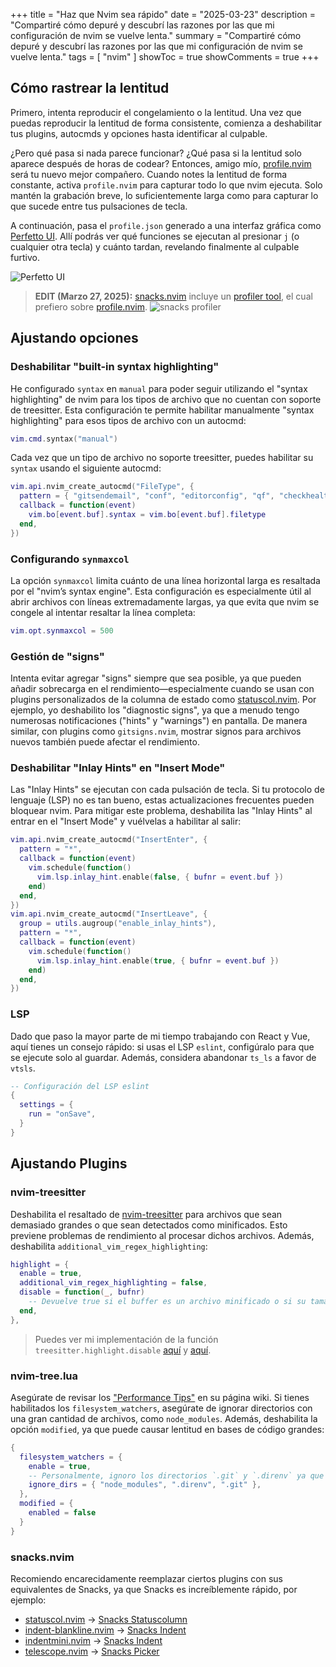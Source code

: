 +++
title = "Haz que Nvim sea rápido"
date = "2025-03-23"
description = "Compartiré cómo depuré y descubrí las razones por las que mi configuración de nvim se vuelve lenta."
summary = "Compartiré cómo depuré y descubrí las razones por las que mi configuración de nvim se vuelve lenta."
tags = [
  "nvim"
]
showToc = true
showComments = true
+++

## Cómo rastrear la lentitud

Primero, intenta reproducir el congelamiento o la lentitud. Una vez que puedas reproducir la lentitud de forma consistente, comienza a deshabilitar tus plugins, autocmds y opciones hasta identificar al culpable.

¿Pero qué pasa si nada parece funcionar? ¿Qué pasa si la lentitud solo aparece después de horas de codear? Entonces, amigo mío, [profile.nvim](https://github.com/stevearc/profile.nvim) será tu nuevo mejor compañero. Cuando notes la lentitud de forma constante, activa `profile.nvim` para capturar todo lo que nvim ejecuta. Solo mantén la grabación breve, lo suficientemente larga como para capturar lo que sucede entre tus pulsaciones de tecla.

A continuación, pasa el `profile.json` generado a una interfaz gráfica como [Perfetto UI](https://ui.perfetto.dev/). Allí podrás ver qué funciones se ejecutan al presionar `j` (o cualquier otra tecla) y cuánto tardan, revelando finalmente al culpable furtivo.

![Perfetto UI](https://res.cloudinary.com/wochap/image/upload/v1742770964/wochap/assets/2025-03-23-17-56-12.webp)

> **EDIT (Marzo 27, 2025):** [snacks.nvim](https://github.com/folke/snacks.nvim) incluye un [profiler tool](https://github.com/folke/snacks.nvim/blob/main/docs/profiler.md), el cual prefiero sobre [profile.nvim](https://github.com/stevearc/profile.nvim).
> ![snacks profiler](https://res.cloudinary.com/wochap/image/upload/v1743109719/wochap/assets/Screenshot_2025-03-27_04-07-30.webp)

## Ajustando opciones

### Deshabilitar "built-in syntax highlighting"

He configurado `syntax` en `manual` para poder seguir utilizando el "syntax highlighting" de nvim para los tipos de archivo que no cuentan con soporte de treesitter. Esta configuración te permite habilitar manualmente "syntax highlighting" para esos tipos de archivo con un autocmd:

```lua
vim.cmd.syntax("manual")
```

Cada vez que un tipo de archivo no soporte treesitter, puedes habilitar su `syntax` usando el siguiente autocmd:

```lua
vim.api.nvim_create_autocmd("FileType", {
  pattern = { "gitsendemail", "conf", "editorconfig", "qf", "checkhealth", "less" },
  callback = function(event)
    vim.bo[event.buf].syntax = vim.bo[event.buf].filetype
  end,
})
```

### Configurando `synmaxcol`

La opción `synmaxcol` limita cuánto de una línea horizontal larga es resaltada por el "nvim’s syntax engine". Esta configuración es especialmente útil al abrir archivos con líneas extremadamente largas, ya que evita que nvim se congele al intentar resaltar la línea completa:

```lua
vim.opt.synmaxcol = 500
```

### Gestión de "signs"

Intenta evitar agregar "signs" siempre que sea posible, ya que pueden añadir sobrecarga en el rendimiento—especialmente cuando se usan con plugins personalizados de la columna de estado como [statuscol.nvim](https://github.com/luukvbaal/statuscol.nvim). Por ejemplo, yo deshabilito los "diagnostic signs", ya que a menudo tengo numerosas notificaciones ("hints" y "warnings") en pantalla. De manera similar, con plugins como `gitsigns.nvim`, mostrar signos para archivos nuevos también puede afectar el rendimiento.

### Deshabilitar "Inlay Hints" en "Insert Mode"

Las "Inlay Hints" se ejecutan con cada pulsación de tecla. Si tu protocolo de lenguaje (LSP) no es tan bueno, estas actualizaciones frecuentes pueden bloquear nvim. Para mitigar este problema, deshabilita las "Inlay Hints" al entrar en el "Insert Mode" y vuélvelas a habilitar al salir:

```lua
vim.api.nvim_create_autocmd("InsertEnter", {
  pattern = "*",
  callback = function(event)
    vim.schedule(function()
      vim.lsp.inlay_hint.enable(false, { bufnr = event.buf })
    end)
  end,
})
vim.api.nvim_create_autocmd("InsertLeave", {
  group = utils.augroup("enable_inlay_hints"),
  pattern = "*",
  callback = function(event)
    vim.schedule(function()
      vim.lsp.inlay_hint.enable(true, { bufnr = event.buf })
    end)
  end,
})
```

### LSP

Dado que paso la mayor parte de mi tiempo trabajando con React y Vue, aquí tienes un consejo rápido: si usas el LSP `eslint`, configúralo para que se ejecute solo al guardar. Además, considera abandonar `ts_ls` a favor de `vtsls`.

```lua
-- Configuración del LSP eslint
{
  settings = {
    run = "onSave",
  }
}
```

## Ajustando Plugins

### nvim-treesitter

Deshabilita el resaltado de [nvim-treesitter](https://github.com/nvim-treesitter/nvim-treesitter) para archivos que sean demasiado grandes o que sean detectados como minificados. Esto previene problemas de rendimiento al procesar dichos archivos. Además, deshabilita `additional_vim_regex_highlighting`:

```lua
highlight = {
  enable = true,
  additional_vim_regex_highlighting = false,
  disable = function(_, bufnr)
    -- Devuelve true si el buffer es un archivo minificado o si su tamaño es demasiado grande.
  end,
},
```

> Puedes ver mi implementación de la función `treesitter.highlight.disable` [aquí](https://github.com/wochap/nvim/blob/de57423876ae8aa591285b1f671c77e51151711c/lua/custom/plugins/treesitter.lua#L54-L54) y [aquí](https://github.com/wochap/nvim/blob/de57423876ae8aa591285b1f671c77e51151711c/lua/custom/utils/init.lua#L12).

### nvim-tree.lua

Asegúrate de revisar los ["Performance Tips"](https://github.com/nvim-tree/nvim-tree.lua/wiki/Troubleshooting#performance-tips) en su página wiki. Si tienes habilitados los `filesystem_watchers`, asegúrate de ignorar directorios con una gran cantidad de archivos, como `node_modules`. Además, deshabilita la opción `modified`, ya que puede causar lentitud en bases de código grandes:

```lua
{
  filesystem_watchers = {
    enable = true,
    -- Personalmente, ignoro los directorios `.git` y `.direnv` ya que utilizo https://direnv.net
    ignore_dirs = { "node_modules", ".direnv", ".git" },
  },
  modified = {
    enabled = false
  }
}
```

### snacks.nvim

Recomiendo encarecidamente reemplazar ciertos plugins con sus equivalentes de Snacks, ya que Snacks es increíblemente rápido, por ejemplo:

- [statuscol.nvim](https://github.com/luukvbaal/statuscol.nvim) → [Snacks Statuscolumn](https://github.com/folke/snacks.nvim/blob/main/docs/statuscolumn.md)
- [indent-blankline.nvim](https://github.com/lukas-reineke/indent-blankline.nvim) → [Snacks Indent](https://github.com/folke/snacks.nvim/blob/main/docs/indent.md)
- [indentmini.nvim](https://github.com/nvimdev/indentmini.nvim) → [Snacks Indent](https://github.com/folke/snacks.nvim/blob/main/docs/indent.md)
- [telescope.nvim](https://github.com/nvim-telescope/telescope.nvim) → [Snacks Picker](https://github.com/folke/snacks.nvim/blob/main/docs/picker.md)

